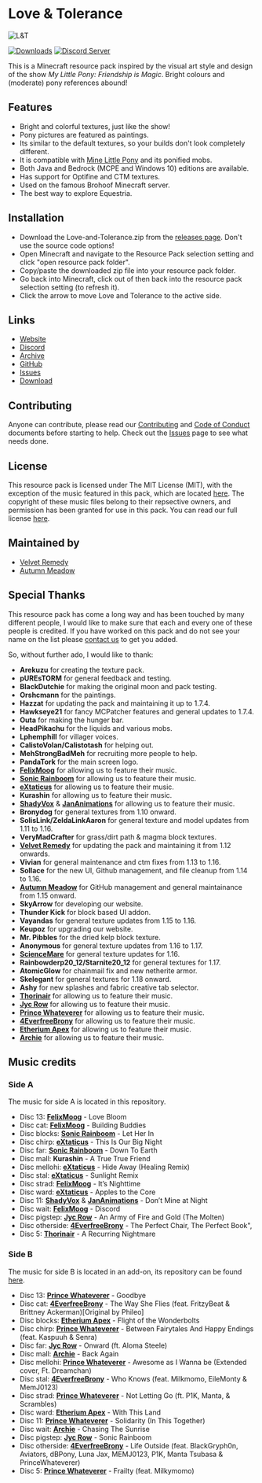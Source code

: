 # Love & Tolerance

![L&T][banner]

[![Downloads](https://img.shields.io/github/downloads/Love-and-Tolerance/Love-and-Tolerance/total.svg?color=blue)][downloads]
[![Discord Server](https://img.shields.io/discord/621069869244350468.svg?color=blueviolet)][discord]

This is a Minecraft resource pack inspired by the visual art style and design of the show _My Little Pony: Friendship is Magic_. Bright colours and (moderate) pony references abound!

## Features

- Bright and colorful textures, just like the show!
- Pony pictures are featured as paintings.
- Its similar to the default textures, so your builds don't look completely different.
- It is compatible with [Mine Little Pony][MineLP] and its ponified mobs.
- Both Java and Bedrock (MCPE and Windows 10) editions are available.
- Has support for Optifine and CTM textures.
- Used on the famous Brohoof Minecraft server.
- The best way to explore Equestria.

## Installation

- Download the Love-and-Tolerance.zip from the [releases page][releases]. Don't use the source code options!
- Open Minecraft and navigate to the Resource Pack selection setting and click "open resource pack folder".
- Copy/paste the downloaded zip file into your resource pack folder.
- Go back into Minecraft, click out of then back into the resource pack selection setting (to refresh it).
- Click the arrow to move Love and Tolerance to the active side.

## Links

- [Website]
- [Discord]
- [Archive]
- [GitHub]
- [Issues]
- [Download]

## Contributing

Anyone can contribute, please read our [Contributing][contrib] and [Code of Conduct][CoC] documents before starting to help. Check out the [Issues] page to see what needs done.

## License

This resource pack is licensed under The MIT License (MIT), with the exception of the music featured in this pack, which are located [here][music location]. The copyright of these music files belong to their repsective owners, and permission has been granted for use in this pack. You can read our full license [here][license].

## Maintained by

- [Velvet Remedy]
- [Autumn Meadow]

## Special Thanks

This resource pack has come a long way and has been touched by many different people, I would like to make sure that each and every one of these people is credited. If you have worked on this pack and do not see your name on the list please [contact us][email] to get you added.

So, without further ado, I would like to thank:

- **Arekuzu** for creating the texture pack.
- **pUREsTORM** for general feedback and testing.
- **BlackDutchie** for making the original moon and pack testing.
- **Orshcmann** for the paintings.
- **Hazzat** for updating the pack and maintaining it up to 1.7.4.
- **Hawkseye21** for fancy MCPatcher features and general updates to 1.7.4.
- **Outa** for making the hunger bar.
- **HeadPikachu** for the liquids and various mobs.
- **Lphemphill** for villager voices.
- **CalistoVolan/Calistotash** for helping out.
- **MehStrongBadMeh** for recruiting more people to help.
- **PandaTork** for the main screen logo.
- **[FelixMoog]** for allowing us to feature their music.
- **[Sonic Rainboom]** for allowing us to feature their music.
- **[eXtaticus]** for allowing us to feature their music.
- **Kurashin** for allowing us to feature their music.
- **[ShadyVox]** & **[JanAnimations]** for allowing us to feature their music.
- **Bronydog** for general textures from 1.10 onward.
- **SolisLink/ZeldaLinkAaron** for general texture and model updates from 1.11 to 1.16.
- **VeryMadCrafter** for grass/dirt path & magma block textures.
- **[Velvet Remedy]** for updating the pack and maintaining it from 1.12 onwards.
- **Vivian** for general maintenance and ctm fixes from 1.13 to 1.16.
- **Sollace** for the new UI, Github management, and file cleanup from 1.14 to 1.16.
- **[Autumn Meadow]** for GitHub management and general maintainance from 1.15 onward.
- **SkyArrow** for developing our website.
- **Thunder Kick** for block based UI addon.
- **Vayandas** for general texture updates from 1.15 to 1.16.
- **Keupoz** for upgrading our website.
- **Mr. Pibbles** for the dried kelp block texture.
- **Anonymous** for general texture updates from 1.16 to 1.17.
- **[ScienceMare]** for general texture updates for 1.16.
- **Rainbowderp20_12/Starnite20_12** for general textures for 1.17.
- **AtomicGlow** for chainmail fix and new netherite armor.
- **Skelegant** for general textures for 1.18 onward.
- **Ashy** for new splashes and fabric creative tab selector.
- **[Thorinair]** for allowing us to feature their music.
- **[Jyc Row]** for allowing us to feature their music.
- **[Prince Whateverer]** for allowing us to feature their music.
- **[4EverfreeBrony]** for allowing us to feature their music.
- **[Etherium Apex]** for allowing us to feature their music.
- **[Archie]** for allowing us to feature their music.

## Music credits

### Side A
The music for side A is located in this repository.

- Disc 13: **[FelixMoog]** - Love Bloom
- Disc cat: **[FelixMoog]** - Building Buddies
- Disc blocks: **[Sonic Rainboom]** - Let Her In
- Disc chirp: **[eXtaticus]** - This Is Our Big Night
- Disc far: **[Sonic Rainboom]** - Down To Earth
- Disc mall: **Kurashin** - A True True Friend
- Disc mellohi: **[eXtaticus]** - Hide Away (Healing Remix)
- Disc stal: **[eXtaticus]** - Sunlight Remix
- Disc strad: **[FelixMoog]** - It’s Nighttime
- Disc ward: **[eXtaticus]** - Apples to the Core
- Disc 11: **[ShadyVox]** & **[JanAnimations]** - Don’t Mine at Night
- Disc wait: **[FelixMoog]** - Discord
- Disc pigstep: **[Jyc Row]** - An Army of Fire and Gold (The Molten)
- Disc otherside: **[4EverfreeBrony]** - The Perfect Chair, The Perfect Book",
- Disc 5: **[Thorinair]** - A Recurring Nightmare

### Side B
The music for side B is located in an add-on, its repository can be found [here][side b].

- Disc 13: **[Prince Whateverer]** - Goodbye
- Disc cat: **[4EverfreeBrony]** - The Way She Flies (feat. FritzyBeat & Brittney Ackerman)[Original by Phileo]
- Disc blocks: **[Etherium Apex]** - Flight of the Wonderbolts
- Disc chirp: **[Prince Whateverer]** - Between Fairytales And Happy Endings (feat. Kaspuuh & Senra)
- Disc far: **[Jyc Row]** - Onward (ft. Aloma Steele)
- Disc mall: **[Archie]** - Back Again
- Disc mellohi: **[Prince Whateverer]** - Awesome as I Wanna be (Extended cover, Ft. Dreamchan)
- Disc stal: **[4EverfreeBrony]** - Who Knows (feat. Milkmomo, EileMonty & MemJ0123)
- Disc strad: **[Prince Whateverer]** - Not Letting Go (ft. P1K, Manta, & Scrambles)
- Disc ward: **[Etherium Apex]** - With This Land
- Disc 11: **[Prince Whateverer]** - Solidarity (In This Together)
- Disc wait: **[Archie]** - Chasing The Sunrise
- Disc pigstep: **[Jyc Row]** - Sonic Rainboom
- Disc otherside: **[4EverfreeBrony]** - Life Outside (feat. BlackGryph0n, Aviators, dBPony, Luna Jax, MEMJ0123, P1K, Manta Tsubasa & PrinceWhateverer)
- Disc 5: **[Prince Whateverer]** - Frailty (feat. Milkymomo)


[banner]: https://love-tolerance.com/banner.png

[downloads]: https://github.com/Love-and-Tolerance/Love-and-Tolerance/releases/latest
[discord]: https://discord.gg/fxNMGvm

[MineLP]: https://minelittlepony-mod.com/

[releases]: https://github.com/Love-and-Tolerance/Love-and-Tolerance/releases/latest

[Website]: https://love-tolerance.com
[Discord]: https://discord.love-tolerance.com
[Archive]: https://archive.love-tolerance.com
[GitHub]: https://github.love-tolerance.com
[Issues]: https://issues.love-tolerance.com
[Download]: https://download.love-tolerance.com

[contrib]: .github/CONTRIBUTING.md
[CoC]: .github/CODE_OF_CONDUCT.md

[music location]: assets/minecraft/sounds/records
[license]: LICENSE

[Velvet Remedy]: https://github.com/velvetremedy/ "github"
[Autumn Meadow]: https://github.com/autumnblazey/ "github"

[email]: mailto:contact@love-tolerance.com

[ScienceMare]: https://steamcommunity.com/profiles/76561198850316221/ "steam"

[side b]: https://github.com/Love-and-Tolerance/Music-side-B "github"

[FelixMoog]: https://felixmoog.bandcamp.com/
[Sonic Rainboom]: https://jexpsytrance.bandcamp.com/ "bandcamp"
[eXtaticus]: https://www.youtube.com/user/Extaticus "youtube"
[ShadyVox]: https://shadyvox.bandcamp.com/ "bandcamp"
[JanAnimations]: https://www.youtube.com/user/jananimationstudios "youtube"
[Thorinair]: https://thorinair.bandcamp.com/ "bandcamp"
[Prince Whateverer]: https://princewhateverer.bandcamp.com/ "bandcamp"
[4EverfreeBrony]: https://4everfreebrony.bandcamp.com/ "bandcamp"
[Etherium Apex]: https://etheriumapex.bandcamp.com/ "bandcamp"
[Jyc Row]: https://jycrow.bandcamp.com/ "bandcamp"
[Archie]: https://mrarchie.bandcamp.com/ "bandcamp"

